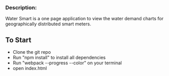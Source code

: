 
### Description:
Water Smart is a one page application to view the water demand charts for geographically distributed smart meters. 
## To Start
- Clone the git repo
- Run "npm install" to install all dependencies
- Run "webpack --progress --color" on your terminal
- open index.html 